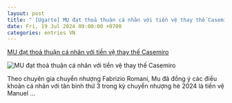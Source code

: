 ```yaml
---
layout: post
title: " [Ugarte] MU đạt thoả thuận cá nhân với tiền vệ thay thế Casemiro"
date: Fri, 19 Jul 2024 09:00:00 +0700
categories: entries VN
---
```

[MU đạt thoả thuận cá nhân với tiền vệ thay thế Casemiro](https://bongdaplus.vn/tin-chuyen-nhuong-mu/mu-dat-thoa-thuan-ca-nhan-voi-manuel-ugarte-4387262407.html)

![MU đạt thoả thuận cá nhân với tiền vệ thay thế Casemiro](https://cdn.bongdaplus.vn/Assets/Media/2024/07/19/77/ugarte1.jpg)

Theo chuyên gia chuyển nhượng Fabrizio Romani, Mu đã đồng ý các điều khoản cá nhân với tân binh thứ 3 trong kỳ chuyển nhượng hè 2024 là tiền vệ Manuel ...


